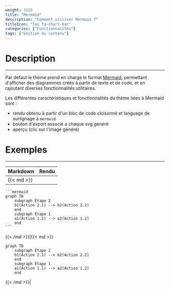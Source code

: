 ```yaml
---
weight: 3210
title: "Mermaid"
description: "Comment utiliser Mermaid ?"
titleIcon: "fas fa-chart-bar"
categories: ["Fonctionnalités"]
tags: ["Gestion du contenu"]
---
```


# Description
---

Par défaut le thème prend en charge le format [Mermaid](https://mermaid-js.github.io/mermaid/#/), permettant d'afficher des diagrammes créés à partir de texte et de code, et en rajoutant diverses fonctionnalités utilitaires.

Les différentes caractéristiques et fonctionnalités du thème liées à Mermaid sont :
* rendu obtenu à partir d'un bloc de code cloisonné et language de surlignage à `mermaid`
* bouton d'export associé a chaque svg généré
* aperçu (clic sur l'image généré)

# Exemples
---

| Markdown | Rendu |
| -------- | ----- |
|{{< md >}}
`````````
```mermaid
graph TB
    subgraph Étape 2
    b1(Action 2.1) --> b2(Action 2.2)
    end
    subgraph Étape 1
    a1(Action 1.1) --> a2(Action 1.2)
    end
```
`````````
{{< /md >}}|{{< md >}}
```mermaid
graph TB
    subgraph Étape 2
    b1(Action 2.1) --> b2(Action 2.2)
    end
    subgraph Étape 1
    a1(Action 1.1) --> a2(Action 1.2)
    end
```
{{< /md >}}|
